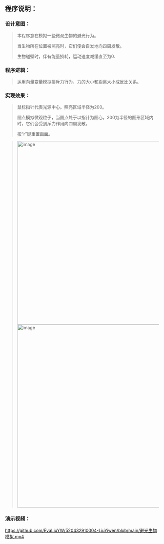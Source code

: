 程序说明：
-------

### 设计意图：

  > 本程序意在模拟一些微观生物的避光行为。
  > 
  > 当生物所在位置被照亮时，它们便会自发地向四周发散。
  > 
  > 生物碰壁时，伴有能量损耗，运动速度减缓直至为0.


### 程序逻辑：

  > 运用向量变量模拟排斥力行为，力的大小和距离大小成反比关系。


### 实现效果：
  
  > 鼠标指针代表光源中心。照亮区域半径为200。
  > 
  > 圆点模拟微观粒子，当圆点处于以指针为圆心，200为半径的圆形区域内时，它们会受到斥力作用向四周发散。
  > 
  > 按“r”键重置画面。

  > <img width="600" alt="image" src="https://user-images.githubusercontent.com/90922511/140859645-bfd60e14-614f-4fe1-992e-629f0875f3d0.png">
  > <img width="600" alt="image" src="https://user-images.githubusercontent.com/90922511/140859664-1075e270-6d59-47f1-aa34-c91091ac3aa8.png">


### 演示视频：
https://github.com/EvaLiuYW/520432910004-LiuYiwen/blob/main/避光生物模拟.mp4
